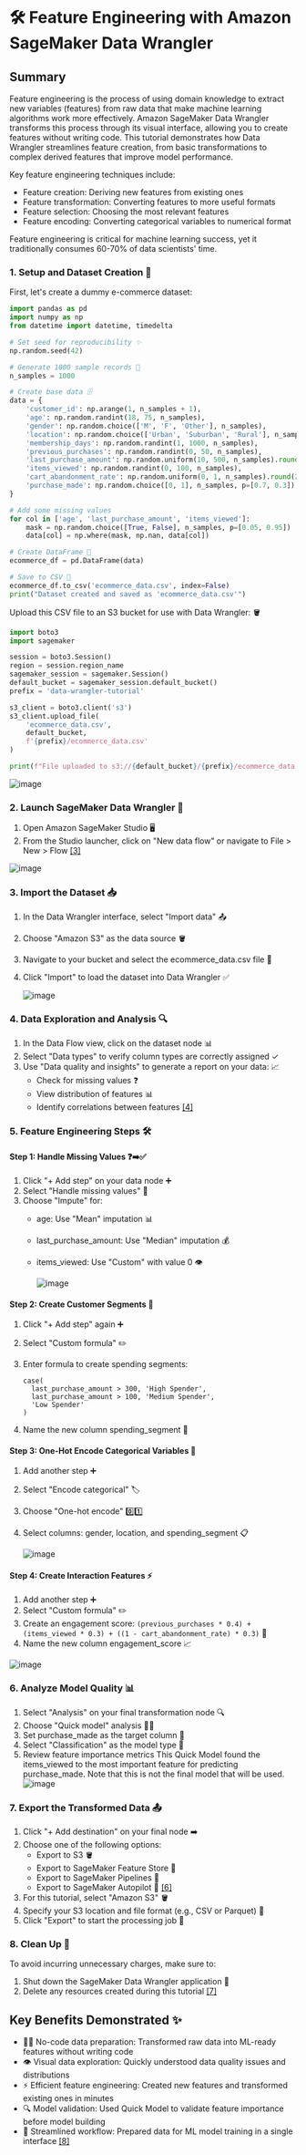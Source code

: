 # 🛠️ Feature Engineering with Amazon SageMaker Data Wrangler 

## Summary
Feature engineering is the process of using domain knowledge to extract new variables (features) from raw data that make machine learning algorithms work more effectively. Amazon SageMaker Data Wrangler transforms this process through its visual interface, allowing you to create features without writing code. This tutorial demonstrates how Data Wrangler streamlines feature creation, from basic transformations to complex derived features that improve model performance.

Key feature engineering techniques include:

- Feature creation: Deriving new features from existing ones
- Feature transformation: Converting features to more useful formats
- Feature selection: Choosing the most relevant features
- Feature encoding: Converting categorical variables to numerical format

Feature engineering is critical for machine learning success, yet it traditionally consumes 60-70% of data scientists' time. 

### 1. Setup and Dataset Creation 📁

First, let's create a dummy e-commerce dataset:

```python
import pandas as pd
import numpy as np
from datetime import datetime, timedelta

# Set seed for reproducibility ✨
np.random.seed(42)

# Generate 1000 sample records 📝
n_samples = 1000

# Create base data 🗄️
data = {
    'customer_id': np.arange(1, n_samples + 1),
    'age': np.random.randint(18, 75, n_samples),
    'gender': np.random.choice(['M', 'F', 'Other'], n_samples),
    'location': np.random.choice(['Urban', 'Suburban', 'Rural'], n_samples),
    'membership_days': np.random.randint(1, 1000, n_samples),
    'previous_purchases': np.random.randint(0, 50, n_samples),
    'last_purchase_amount': np.random.uniform(10, 500, n_samples).round(2),
    'items_viewed': np.random.randint(0, 100, n_samples),
    'cart_abandonment_rate': np.random.uniform(0, 1, n_samples).round(2),
    'purchase_made': np.random.choice([0, 1], n_samples, p=[0.7, 0.3])
}

# Add some missing values 
for col in ['age', 'last_purchase_amount', 'items_viewed']:
    mask = np.random.choice([True, False], n_samples, p=[0.05, 0.95])
    data[col] = np.where(mask, np.nan, data[col])

# Create DataFrame 🔢
ecommerce_df = pd.DataFrame(data)

# Save to CSV 💾
ecommerce_df.to_csv('ecommerce_data.csv', index=False)
print("Dataset created and saved as 'ecommerce_data.csv'")
```

Upload this CSV file to an S3 bucket for use with Data Wrangler: 🪣

```python
import boto3
import sagemaker

session = boto3.Session()
region = session.region_name
sagemaker_session = sagemaker.Session()
default_bucket = sagemaker_session.default_bucket()
prefix = 'data-wrangler-tutorial'

s3_client = boto3.client('s3')
s3_client.upload_file(
    'ecommerce_data.csv', 
    default_bucket, 
    f'{prefix}/ecommerce_data.csv'
)

print(f"File uploaded to s3://{default_bucket}/{prefix}/ecommerce_data.csv")
```

![image](https://github.com/user-attachments/assets/665d57b7-ca36-41a5-bd5e-0517438fbf22)

### 2. Launch SageMaker Data Wrangler 🚀

1. Open Amazon SageMaker Studio 🖥️
2. From the Studio launcher, click on "New data flow" or navigate to File > New > Flow [[3]](https://aws.amazon.com/sagemaker/data-wrangler/)

![image](https://github.com/user-attachments/assets/7a1aa2d9-f251-4f1f-88a7-af1717db2796)

### 3. Import the Dataset 📥

1. In the Data Wrangler interface, select "Import data" 📤
2. Choose "Amazon S3" as the data source 🪣
3. Navigate to your bucket and select the ecommerce_data.csv file 📄
4. Click "Import" to load the dataset into Data Wrangler ✅

   ![image](https://github.com/user-attachments/assets/a3a20a53-a37d-410d-9792-c511fdfc276d)


### 4. Data Exploration and Analysis 🔍

1. In the Data Flow view, click on the dataset node 📊
2. Select "Data types" to verify column types are correctly assigned ✓
3. Use "Data quality and insights" to generate a report on your data: 📈
   * Check for missing values ❓
   * View distribution of features 📊
   * Identify correlations between features [[4]](https://aws.amazon.com/blogs/machine-learning/sagemaker-data-wrangler-now-auto-generates-feature-level-visualizations/)

### 5. Feature Engineering Steps 🛠️

#### Step 1: Handle Missing Values ❓➡️✅

1. Click "+ Add step" on your data node ➕
2. Select "Handle missing values" 🔧
3. Choose "Impute" for:
   * age: Use "Mean" imputation 📊
   * last_purchase_amount: Use "Median" imputation 💰
   * items_viewed: Use "Custom" with value 0 👁️

     ![image](https://github.com/user-attachments/assets/a747179d-7305-4e9b-b988-7c32db4b4e4d)


#### Step 2: Create Customer Segments 👥

1. Click "+ Add step" again ➕
2. Select "Custom formula" ✏️
3. Enter formula to create spending segments:

   ```
   case(
     last_purchase_amount > 300, 'High Spender',
     last_purchase_amount > 100, 'Medium Spender',
     'Low Spender'
   )
   ```


5. Name the new column spending_segment 💸

#### Step 3: One-Hot Encode Categorical Variables 🔄

1. Add another step ➕
2. Select "Encode categorical" 🏷️
3. Choose "One-hot encode" 0️⃣1️⃣
4. Select columns: gender, location, and spending_segment 📋

   ![image](https://github.com/user-attachments/assets/653340fa-ac81-4f8a-9f18-39bef071abad)


#### Step 4: Create Interaction Features ⚡

1. Add another step ➕
2. Select "Custom formula" ✏️
3. Create an engagement score: `(previous_purchases * 0.4) + (items_viewed * 0.3) + ((1 - cart_abandonment_rate) * 0.3)` 🧮
4. Name the new column engagement_score 📈

![image](https://github.com/user-attachments/assets/37be3e29-127b-4feb-ae34-8ec02332ba65)

### 6. Analyze Model Quality 📊

1. Select "Analysis" on your final transformation node 🔍
2. Choose "Quick model" analysis 🏃‍♂️
3. Set purchase_made as the target column 🎯
4. Select "Classification" as the model type 🌲
5. Review feature importance metrics 
This Quick Model found the items_viewed to the most important feature for predicting purchase_made. Note that this is not the final model that will be used. 
   ![image](https://github.com/user-attachments/assets/812db677-bffe-41fd-9a2a-fdd6b1f3f498)


### 7. Export the Transformed Data 📤

1. Click "+ Add destination" on your final node ➡️
2. Choose one of the following options:
   * Export to S3 🪣
   * Export to SageMaker Feature Store 🏪
   * Export to SageMaker Pipelines 🔄
   * Export to SageMaker Autopilot 🤖 [[6]](https://aws.amazon.com/sagemaker/data-wrangler/)
3. For this tutorial, select "Amazon S3" 🪣
4. Specify your S3 location and file format (e.g., CSV or Parquet) 📄
5. Click "Export" to start the processing job 🚀

### 8. Clean Up 🧹

To avoid incurring unnecessary charges, make sure to:

1. Shut down the SageMaker Data Wrangler application 🛑
2. Delete any resources created during this tutorial [[7]](https://aws.amazon.com/sagemaker/data-wrangler/)

## Key Benefits Demonstrated ✨

* 🧙‍♂️ No-code data preparation: Transformed raw data into ML-ready features without writing code
* 👁️ Visual data exploration: Quickly understood data quality issues and distributions
* ⚡ Efficient feature engineering: Created new features and transformed existing ones in minutes
* 🔍 Model validation: Used Quick Model to validate feature importance before model building
* 🔄 Streamlined workflow: Prepared data for ML model training in a single interface [[8]](https://aws.amazon.com/sagemaker/data-wrangler/)

